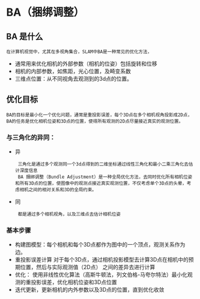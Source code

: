 # BA（捆绑调整）

## BA 是什么

    在计算机视觉中，尤其在多视角集合，SLAM中BA是一种常见的优化方法，
- 通常用来优化相机的外部参数（相机的位姿）包括旋转和位移
-  相机的内部参数，如焦距，光心位置，及畸变系数
-  三维点位置：从不同视角去观测到的3d点的位置。  

## 优化目标
    BA的目标是最小化一个优化问题，通常是重投影误差，每个3D点在多个相机视角投影成2D点，BA的任务是优化相机位姿和3D点的位置，使得所有观测的2D点尽量接近真实的观测位置。
### 与三角化的异同：
 - 异

        三角化是通过多个观测同一个3d点得到的二维坐标通过线性三角化和最小二乘三角化去估计深度信息
        BA 捆绑调整（Bundle Adjustment）是一种全局优化方法，去同时优化所有相机位姿和所有3D点的位置，使图像中的观测点接近真实观测位置，不仅考虑单个3D点的头晕，考虑相机之间的相对关系和3D的全局约束。

 - 同
        
        都是通过多个相机视角，以及三维点去估计相机位姿
### 基本步骤 
- 构建图模型：每个相机和每个3D点都作为图中的一个顶点，观测关系作为边。
- 重投影误差计算 对于每个3D点，通过相机投影模型去计算3D点在相机中的预期位置，然后与实际观测值（2D点） 之间的差异去进行计算
- 优化： 使用非线性优化算法（高斯牛顿法，列文伯格-马夸尔特法）最小化观测的重投影误差，优化相机位姿和3D点位置
- 迭代更新，更新相机的内外参数以及3D点的位置，直到优化收敛
